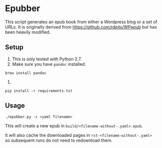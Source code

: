 # Epubber

This script generates an epub book from either a Wordpress blog or a set of URLs. It is originally derived from https://github.com/rdeits/WPepub but has been heavily modified.

## Setup

1. This is only tested with Python 2.7.
1. Make sure you have `pandoc` installed:
```
brew install pandoc
```
1.
```
pip install -r requirements.txt
```

## Usage

    ./epubber.py -c <yaml filename>

This will create a new epub in `build/<filename-without-.yaml>.epub`.

It will also cache the downloaded pages in `rst-<filename-without-.yaml>` so subsequent runs do not need to redownload them.
